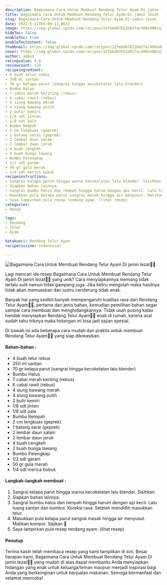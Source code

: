 ```yaml
---
description: Bagaimana Cara Untuk Membuat Rendang Telur Ayam Di jamin lezat"
title: Bagaimana Cara Untuk Membuat Rendang Telur Ayam Di jamin lezat
slug: Bagaimana-Cara-Untuk-Membuat-Rendang-Telur-Ayam-Di-jamin-lezat
date: 2022-5-11T03:09:12.063Z
image: https://img-global.cpcdn.com/recipes/22febd67622b027a/400x400cq70/photo.jpg
hideToc: false
enableToc: true
enableTocContent: false
thumbnail: https://img-global.cpcdn.com/recipes/22febd67622b027a/400x400cq70/photo.jpg
cover: https://img-global.cpcdn.com/recipes/22febd67622b027a/400x400cq70/photo.jpg
author: admin
ratingvalue: 4.8
reviewcount: 124
recipeingredient:
- 4 buah telur rebus
- 250 ml santan
- 70 gr kelapa parut (sangrai hingga kecokelatan lalu blender)
- Bumbu Halus
- 7 cabai merah keriting (rebus)
- 6 cabai rawit (rebus)
- 4 siung bawang merah
- 4 siung bawang putih
- 2 butir kemiri
- 1/8 sdt jinten
- 1/8 sdt pala
- Bumbu Rempah
- 2 cm lengkuas (geprek)
- 1 batang serai (geprek)
- 2 lembar daun salam
- 2 lembar daun jeruk
- 4 buah cengkeh
- 2 buah bunga lawang
- Bumbu Pelengkap
- 1/2 sdt garam
- 50 gr gula merah
- 1/4 sdt merica bubuk
recipeinstructions:
- Sangrai kelapa parut hingga warna kecokelatan lalu blender. Sisihkan.
- Siapkan bahan lainnya.
- Sangrai bumbu halus dan rempah hingga harum dengan api kecil. Lalu tuang santan dan bumbui. Koreksi rasa. Setelah mendidih masukkan telur.
- Masukkan pula kelapa parut sangrai masak hingga air menyusut. Matikan kompor. Sajikan 🤤
- Saya lampirkan pula resep rendang ayam. (lihat resep)
categories:
- Resep

tags:
- Rendang
- Telur
- Ayam

katakunci: Rendang Telur Ayam
recipecuisine: Indonesian

---
```


![Bagaimana Cara Untuk Membuat Rendang Telur Ayam Di jamin lezat👩‍🍳](https://img-global.cpcdn.com/recipes/22febd67622b027a/400x400cq70/photo.jpg)

Lagi mencari ide resep Bagaimana Cara Untuk Membuat Rendang Telur Ayam Di jamin lezat👩‍🍳 yang unik? Cara menyiapkannya memang tidak terlalu sulit namun tidak gampang juga. Jika keliru mengolah maka hasilnya tidak akan memuaskan dan justru cenderung tidak enak.

Banyak hal yang sedikit banyak mempengaruhi kualitas rasa dari Rendang Telur Ayam👩‍🍳, pertama dari jenis bahan, kemudian pemilihan bahan segar sampai cara membuat dan menghidangkannya. Tidak usah pusing kalau hendak menyiapkan Rendang Telur Ayam👩‍🍳 enak di rumah, karena asal sudah tahu triknya maka hidangan ini bisa jadi sajian spesial.

Di bawah ini ada beberapa cara mudah dan praktis untuk membuat Rendang Telur Ayam👩‍🍳 yang siap dikreasikan.

<!--inarticleads1-->

#### Bahan-bahan :

- 4 buah telur rebus
- 250 ml santan
- 70 gr kelapa parut (sangrai hingga kecokelatan lalu blender)
- Bumbu Halus
- 7 cabai merah keriting (rebus)
- 6 cabai rawit (rebus)
- 4 siung bawang merah
- 4 siung bawang putih
- 2 butir kemiri
- 1/8 sdt jinten
- 1/8 sdt pala
- Bumbu Rempah
- 2 cm lengkuas (geprek)
- 1 batang serai (geprek)
- 2 lembar daun salam
- 2 lembar daun jeruk
- 4 buah cengkeh
- 2 buah bunga lawang
- Bumbu Pelengkap
- 1/2 sdt garam
- 50 gr gula merah
- 1/4 sdt merica bubuk

<!--inarticleads2-->

#### Langkah-langkah membuat :

1. Sangrai kelapa parut hingga warna kecokelatan lalu blender. Sisihkan.
1. Siapkan bahan lainnya.
1. Sangrai bumbu halus dan rempah hingga harum dengan api kecil. Lalu tuang santan dan bumbui. Koreksi rasa. Setelah mendidih masukkan telur.
1. Masukkan pula kelapa parut sangrai masak hingga air menyusut. Matikan kompor. Sajikan 🤤
1. Saya lampirkan pula resep rendang ayam. (lihat resep)

#### Penutup

Terima kasih telah membaca resep yang kami tampilkan di sini. Besar harapan kami, Bagaimana Cara Untuk Membuat Rendang Telur Ayam Di jamin lezat👩‍🍳 yang mudah di atas dapat membantu Anda menyiapkan hidangan yang enak untuk keluarga/teman maupun menjadi inspirasi bagi Anda yang berkeinginan untuk berjualan makanan. Semoga bermanfaat dan selamat mencoba!
